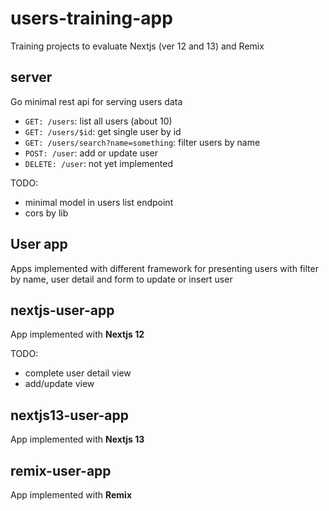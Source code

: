 # users-training-app

Training projects to evaluate Nextjs (ver 12 and 13) and Remix

## server
Go minimal rest api for serving users data
- `GET: /users`: list all users (about 10)
- `GET: /users/$id`: get single user by id
- `GET: /users/search?name=something`: filter users by name
- `POST: /user`: add or update user
- `DELETE: /user`: not yet implemented

TODO: 
- minimal model in users list endpoint
- cors by lib


## User app
Apps implemented with different framework for presenting users with filter by name, user detail and form to update or insert user

## nextjs-user-app
App implemented with **Nextjs 12**

TODO:
- complete user detail view
- add/update view

## nextjs13-user-app
App implemented with **Nextjs 13**

## remix-user-app
 App implemented with **Remix**

